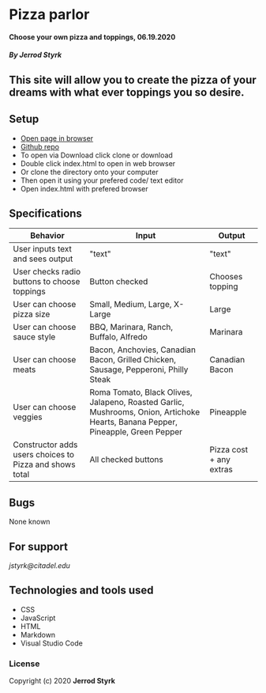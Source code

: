 # **Pizza parlor**

#### Choose your own pizza and toppings, 06.19.2020

#### _By Jerrod Styrk_

## This site will allow you to create the pizza of your dreams with what ever toppings you so desire.

## Setup

* [Open page in browser](https://sjerrod.github.io/pizzaparlor/)
* [Github repo](https://github.com/SJerrod/pizzaparlor.git)
* To open via Download click clone or download
* Double click index.html to open in web browser
* Or clone the directory onto your computer
* Then open it using your prefered code/ text editor
* Open index.html with prefered browser

## Specifications
| Behavior | Input | Output |
|----------|-------|--------|
| User inputs text and sees output | "text" | "text" |
| User checks radio buttons to choose toppings| Button checked | Chooses topping |
| User can choose pizza size | Small, Medium, Large, X-Large | Large |
| User can choose sauce style | BBQ, Marinara, Ranch, Buffalo, Alfredo | Marinara |
| User can choose meats | Bacon, Anchovies, Canadian Bacon, Grilled Chicken, Sausage, Pepperoni, Philly Steak | Canadian Bacon |
| User can choose veggies | Roma Tomato, Black Olives, Jalapeno, Roasted Garlic, Mushrooms, Onion, Artichoke Hearts, Banana Pepper, Pineapple, Green Pepper | Pineapple |
| Constructor adds users choices to Pizza and shows total | All checked buttons | Pizza cost + any extras |

## Bugs

None known

## For support

_jstyrk@citadel.edu_

## Technologies and tools used

* CSS
* JavaScript
* HTML
* Markdown
* Visual Studio Code

### License

Copyright (c) 2020 **Jerrod Styrk**